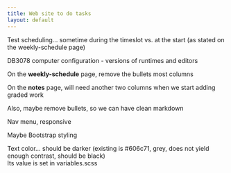 ```yaml
---
title: Web site to do tasks
layout: default
---
```


Test scheduling... sometime during the timeslot vs. at the start (as stated on the weekly-schedule page)  

DB3078 computer configuration - versions of runtimes and editors  

On the **weekly-schedule** page, remove the bullets most columns

On the **notes** page, will need another two columns when we start adding graded work

Also, maybe remove bullets, so we can have clean markdown

Nav menu, responsive

Maybe Bootstrap styling

Text color... should be darker (existing is #606c71, grey, does not yield enough contrast, should be black)  
Its value is set in variables.scss
